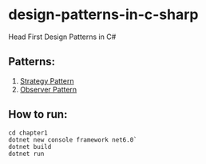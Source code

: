 # design-patterns-in-c-sharp
Head First Design Patterns in C#

## Patterns:
1. [Strategy Pattern](/chapter1/)
1. [Observer Pattern](/chapter2/)

## How to run:
```
cd chapter1
dotnet new console framework net6.0`
dotnet build
dotnet run
```